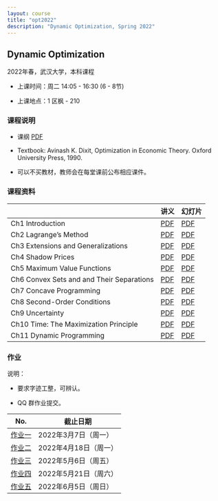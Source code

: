 ```yaml
---
layout: course
title: "opt2022"
description: "Dynamic Optimization, Spring 2022"
---
```


## Dynamic Optimization

2022年春，武汉大学，本科课程

- 上课时间：周二 14:05 - 16:30 (6 - 8节)

- 上课地点：1 区枫 - 210


### 课程说明 

- 课纲 [PDF](/pdf/optimization_syllabus_2022.pdf)

- Textbook: Avinash K. Dixit, Optimization in Economic Theory. Oxford University Press, 1990.

- 可以不买教材，教师会在每堂课前公布相应课件。


### 课程资料

|                             | 讲义                         | 幻灯片                                |
| --------------------------- | ---------------------------- | ------------------------------------- |
| Ch1 Introduction   | [PDF](/pdf/optimization_introduction.pdf) | [PDF](/pdf/optimization_introduction_slides.pdf) |
| Ch2 Lagrange’s Method | [PDF](/pdf/optimization_Lagrange.pdf) | [PDF](/pdf/optimization_Lagrange_slides.pdf)|
| Ch3 Extensions and Generalizations | [PDF](/pdf/optimization_extensions.pdf) | [PDF](/pdf/optimization_extensions_slides.pdf)|
| Ch4 Shadow Prices | [PDF](/pdf/optimization_shadow_prices.pdf) | [PDF](/pdf/optimization_shadow_prices_slides.pdf)|
| Ch5 Maximum Value Functions | [PDF](/pdf/optimization_maximum_value_functions.pdf) | [PDF](/pdf/optimization_maximum_value_functions_slides.pdf)|
| Ch6 Convex Sets and and Their Separations | [PDF](/pdf/optimization_separation.pdf) | [PDF](/pdf/optimization_separation_slides.pdf)|
| Ch7 Concave Programming | [PDF](/pdf/optimization_concave_programming.pdf) | [PDF](/pdf/optimization_concave_programming_slides.pdf)|
| Ch8 Second-Order Conditions | [PDF](/pdf/optimization_SOC.pdf) | [PDF](/pdf/optimization_SOC_slides.pdf)|
| Ch9 Uncertainty| [PDF](/pdf/optimization_uncertainty.pdf) | [PDF](/pdf/optimization_uncertainty_slides.pdf)|
| Ch10 Time: The Maximization Principle| [PDF](/pdf/optimization_time.pdf) | [PDF](/pdf/optimization_time_slides.pdf)|
| Ch11 Dynamic Programming | [PDF](/pdf/optimization_dynamic.pdf) | [PDF](/pdf/optimization_dynamic_slides.pdf)|



### 作业

说明：

- 要求字迹工整，可辨认。

- QQ 群作业提交。

| No. | 截止日期             |
| ------ | -------------------- | 
| [作业一](/pdf/optimization_hw1.pdf) |  2022年3月7日（周一） |  
| [作业二](/pdf/optimization_hw2.pdf) |  2022年4月18日（周一） | 
| [作业三](/pdf/optimization_hw3.pdf) |  2022年5月6日（周五） | 
| [作业四](/pdf/optimization_hw4.pdf) |  2022年5月21日（周六） | 
| [作业五](/pdf/optimization_hw5.pdf) |  2022年6月5日（周日） | 
